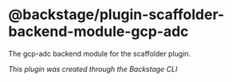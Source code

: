 # @backstage/plugin-scaffolder-backend-module-gcp-adc

The gcp-adc backend module for the scaffolder plugin.

_This plugin was created through the Backstage CLI_
